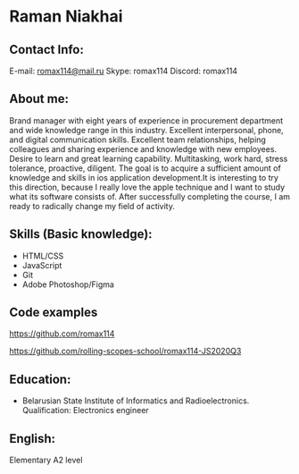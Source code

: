 # Raman Niakhai

## Contact Info:

E-mail: romax114@mail.ru
Skype: romax114
Discord: romax114

## About me:
Brand manager with eight years of experience in procurement department and wide knowledge range in this industry. Excellent interpersonal, phone, and digital communication skills. Excellent team relationships, helping colleagues and sharing experience and knowledge with new employees. Desire to learn and great learning capability. Multitasking, work hard, stress tolerance, proactive, diligent. The goal is to acquire a sufficient amount of knowledge and skills in ios application development.It is interesting to try this direction, because I really love the apple technique and I want to study what its software consists of. After successfully completing the course, I am ready to radically change my field of activity.

## Skills (Basic knowledge):
*	HTML/CSS
*	JavaScript
*	Git
*	Adobe Photoshop/Figma

## Code examples

https://github.com/romax114

https://github.com/rolling-scopes-school/romax114-JS2020Q3

## Education:
*	Belarusian State Institute of Informatics and Radioelectronics. Qualification:  Electronics engineer

## English:
Elementary A2 level
